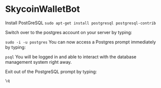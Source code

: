 # SkycoinWalletBot

Install PostGreSQL
`sudo apt-get install postgresql postgresql-contrib`

Switch over to the postgres account on your server by typing:

`sudo -i -u postgres`
You can now access a Postgres prompt immediately by typing:

`psql`
You will be logged in and able to interact with the database management system right away.

Exit out of the PostgreSQL prompt by typing:

`\q`
